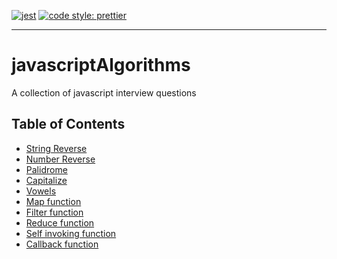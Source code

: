 [![jest](https://jestjs.io/img/jest-badge.svg)](https://github.com/facebook/jest)
[![code style: prettier](https://img.shields.io/badge/code_style-prettier-ff69b4.svg?style=flat-square)](https://github.com/prettier/prettier)

------------------------------------------------------------------------
# javascriptAlgorithms
A collection of javascript interview questions


## Table of Contents

- [String Reverse](https://github.com/xargr/javascriptAlgorithms/blob/master/stringReverse.js)
- [Number Reverse](https://github.com/xargr/javascriptAlgorithms/blob/master/numberReverse.js)
- [Palidrome](https://github.com/xargr/javascriptAlgorithms/blob/master/palidrome.js)
- [Capitalize](https://github.com/xargr/javascriptAlgorithms/blob/master/capitalize.js)
- [Vowels](https://github.com/xargr/javascriptAlgorithms/blob/master/vowels.js)
- [Map function](https://github.com/xargr/javascriptAlgorithms/blob/master/map.js)
- [Filter function](https://github.com/xargr/javascriptAlgorithms/blob/master/filter.js)
- [Reduce function](https://github.com/xargr/javascriptAlgorithms/blob/master/reduce.js)
- [Self invoking function](https://github.com/xargr/javascriptAlgorithms/blob/master/selfInvoking.js)
- [Callback function](https://github.com/xargr/javascriptAlgorithms/blob/master/callBack.js)



